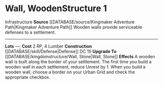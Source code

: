 ﻿---
cost: 2 RP, 4 Lumber
id: '72'
level: '1'
name: Wall, Wooden
rarity: Common
rus_type_level: null
source: '[[DATABASE/source/Kingmaker Adventure Path|Kingmaker Adventure Path]]'
trait:
- '[[DATABASE/trait/Infrastructure|Infrastructure]]'
type: Kingdom Structure

---
# Wall, Wooden<span class="item-type">Structure 1</span>

<span class="item-trait">Infrastructure</span>
**Source** [[DATABASE/source/Kingmaker Adventure Path|Kingmaker Adventure Path]]
Wooden walls provide serviceable defenses to a settlement.

---
**Lots** —; **Cost** 2 RP, 4 Lumber
**Construction** [[DATABASE/skill/Defense|Defense]] DC 15
**Upgrade To** [[DATABASE/kingdomstructure/Wall, Stone|Wall, Stone]]
**Effects** A wooden wall is built along the border of your settlement. The first time you build a wooden wall in each settlement, reduce Unrest by 1. When you build a wooden wall, choose a border on your Urban Grid and check the appropriate checkbox.